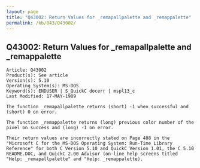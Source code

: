 ```yaml
---
layout: page
title: "Q43002: Return Values for _remapallpalette and _remappalette"
permalink: /kb/043/Q43002/
---
```


## Q43002: Return Values for _remapallpalette and _remappalette

	Article: Q43002
	Product(s): See article
	Version(s): 5.10
	Operating System(s): MS-DOS
	Keyword(s): ENDUSER | S_QuickC docerr | mspl13_c
	Last Modified: 17-MAY-1989
	
	The function _remapallpalette returns (short) -1 when successful and
	(short) 0 on error.
	
	The function _remappalette returns (long) previous color number of the
	pixel on success and (long) -1 on error.
	
	Their return values are incorrectly stated on Page 488 in the
	"Microsoft C for the MS-DOS Operating System: Run-Time Library
	Reference" for both C Version 5.10 and QuickC Version 1.01, the C 5.10
	README.DOC, and QuickC 2.00 Advisor (on-line help screens titled
	"Help: _remapallpalette" and "Help: _remappalette).
